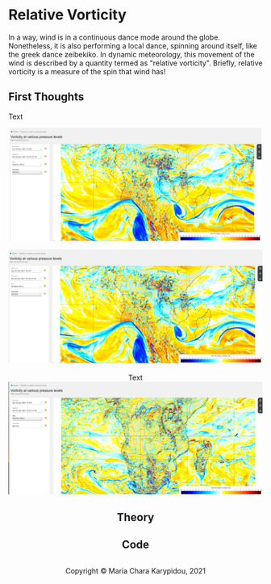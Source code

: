 # Relative Vorticity

In a way, wind is in a continuous dance mode around the globe. Nonetheless, it is also performing a local dance, spinning around itself, like the greek dance zeibekiko. In dynamic meteorology, this movement of the wind is described by a quantity termed as "relative vorticity". Briefly, relative vorticity is a measure of the spin that wind has! 

## First Thoughts

Text

<div align="center">
    
<a href="https://mariacharakarypidou.github.io/ClimateToolbox/Kinematics/RelativeVorticity.html">
    <img src="/src/Kinematics/img/ECMWF_RelVort_250hPa.png" alt="Sample screenshot" title="Sample screenshot" width="500" />
</a>
    
<br>

![Relative Vorticity at 05/12/2021 (12:00 UTC) at 250 hPa from ECMWF](/src/Kinematics/img/ECMWF_RelVort_250hPa.png)
\
\
Text
![Relative Vorticity at 05/12/2021 (12:00 UTC) at 850 hPa from ECMWF](/src/Kinematics/img/ECMWF_RelVort_850hPa.png)


## Theory

## Code
    
<footer>
<p style="float:left; width: 100%;">
Copyright © Maria Chara Karypidou, 2021
</p>
</footer>


